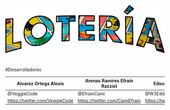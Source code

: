 ![GitHub Logo](Assets/Images/Loteria.png)

#
#Desarrolladores

Alvarez Ortega Alexis | Arenas Ramíres Efraín Razziel | Edson Manuel Carballo Vera |
--------------------- |------------------------------ |------------------------------
@VeggieCode|@EfrainCami|@W3Edd
https://twitter.com/VeggieCode | https://twitter.com/CamiEfrain|https://twitter.com/EdsonManuelVera